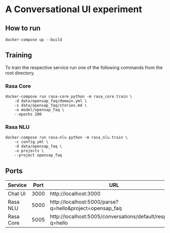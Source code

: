 # A Conversational UI experiment


## How to run

```
docker-compose up --build
```


## Training

To train the respective service run one of the following commands from the root directory.

### Rasa Core

```
docker-compose run rasa-core python -m rasa_core.train \
    -d data/opensap_faq/domain.yml \
    -s data/opensap_faq/stories.md \
    -o model/opensap_faq \
    --epochs 200
```

### Rasa NLU
 
```
docker-compose run rasa-nlu python -m rasa_nlu.train \
    -c config.yml \
    -d data/opensap_faq \
    -o projects \
    --project opensap_faq
```


## Ports

Service | Port | URL
---|---|---
Chat UI | 3000 | http://localhost:3000
Rasa NLU | 5000 | http://localhost:5000/parse?q=hello&project=opensap_faq
Rasa Core | 5005 | http://localhost:5005/conversations/default/respond?q=hello
